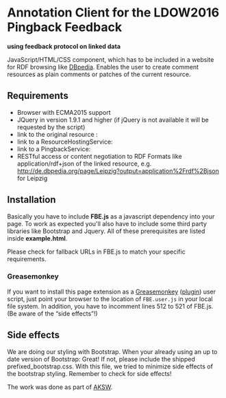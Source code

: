 # Annotation Client for the LDOW2016 Pingback Feedback
**using feedback protocol on linked data**

JavaScript/HTML/CSS component, which has to be included in a website for RDF browsing like [DBpedia](http://dbpedia.org/).
Enables the user to create comment resources as plain comments or patches of the current resource.

## Requirements
* Browser with ECMA2015 support
* JQuery in version 1.9.1 and higher (if jQuery is not available it will be requested by the script)
* link to the original resource : <link rel="alternate" type="application/json" href="..." />
* link to a ResourceHostingService: <link rel="resourcehostingservice" href="..." />
* link to a PingbackService: <link rel="pingback" href="..." />
* RESTful access or content negotiation to RDF Formats like application/rdf+json of the linked resource, e.g. http://de.dbpedia.org/page/Leipzig?output=application%2Frdf%2Bjson for Leipzig

## Installation
Basically you have to include **FBE.js** as a javascript dependency into your page. To work as expected you'll also have to include some third party libraries like Bootstrap and Jquery. All of these prerequisites are listed inside **example.html**.

Please check for fallback URLs in FBE.js to match your specific requirements.

### Greasemonkey
If you want to install this page extension as a [Greasemonkey](http://greasespot.net/) ([plugin](https://addons.mozilla.org/en-US/firefox/addon/greasemonkey/)) user script, just point your browser to the location of `FBE.user.js` in your local file system. In addition, you have to incomment lines 512 to 521 of FBE.js. (Be aware of the “side effects”!)

## Side effects
We are doing our styling with Bootstrap. When your already using an up to date version of Bootstrap: Great! If not, please include the shipped prefixed_bootstrap.css. With this file, we tried to minimize side effects of the bootstrap styling. Remember to check for side effects!



The work was done as part of [AKSW](aksw.org).
